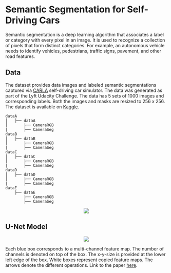 # Semantic Segmentation for Self-Driving Cars

Semantic segmentation is a deep learning algorithm that associates a label or category with every pixel in an image. It is used to recognize a collection of pixels that form distinct categories. For example, an autonomous vehicle needs to identify vehicles, pedestrians, traffic signs, pavement, and other road features.

## Data
The dataset provides data images and labeled semantic segmentations captured via <a href = "https://carla.org/">CARLA</a> self-driving car simulator. The data was generated as part of the Lyft Udacity Challenge. The data has 5 sets of 1000 images and corresponding labels. Both the images and masks are resized to 256 x 256. The dataset is available on <a href = "https://www.kaggle.com/datasets/kumaresanmanickavelu/lyft-udacity-challenge">Kaggle</a>.
```
dataA
│   ├── dataA
│       ├── CameraRGB
|       ├── CameraSeg
dataB
│   ├── dataB
│       ├── CameraRGB
|       ├── CameraSeg
dataC
│   ├── dataC
│       ├── CameraRGB
|       ├── CameraSeg
dataD
│   ├── dataD
│       ├── CameraRGB
|       ├── CameraSeg
dataE
    ├── dataE
        ├── CameraRGB
        ├── CameraSeg
```
<p align = center><img src = "https://github.com/naik24/Semantic-Segmentation-for-Self-Driving-Cars/assets/69704762/3b4d503f-3d40-499c-b09f-4c0b565e80e2"</p>


## U-Net Model

<p align = "center"><img src="https://github.com/naik24/Semantic-Segmentation-for-Self-Driving-Cars/assets/69704762/a9fca134-f939-4065-baa5-a5b8d3a1041d"></p>


Each blue box corresponds to a multi-channel feature map. The number of channels is denoted on top of the box. The x-y-size is provided at the lower left edge of the box. White boxes represent copied feature maps. The arrows denote the different operations. Link to the paper <a href = "https://arxiv.org/pdf/1505.04597.pdf">here</a>.
